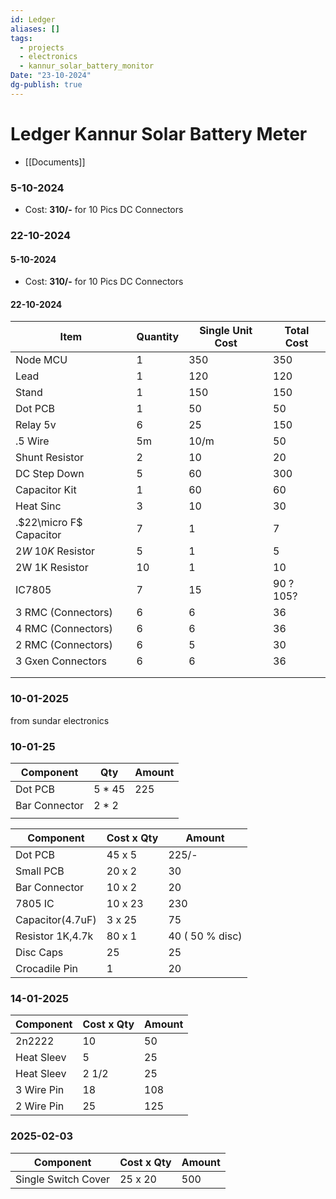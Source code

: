 ```yaml
---
id: Ledger
aliases: []
tags:
  - projects
  - electronics
  - kannur_solar_battery_monitor
Date: "23-10-2024"
dg-publish: true
---
```

# Ledger Kannur Solar Battery Meter

- [[Documents]]

### 5-10-2024

- Cost: **310/-** for 10 Pics DC Connectors

### 22-10-2024

#### 5-10-2024

- Cost: **310/-** for 10 Pics DC Connectors

#### 22-10-2024

| Item                    | Quantity | Single Unit Cost | Total Cost |
| ----------------------- | -------- | ---------------- | ---------- |
| Node MCU                | 1        | 350              | 350        |
| Lead                    | 1        | 120              | 120        |
| Stand                   | 1        | 150              | 150        |
| Dot PCB                 | 1        | 50               | 50         |
| Relay 5v                | 6        | 25               | 150        |
| .5 Wire                 | 5m       | 10/m             | 50         |
| Shunt Resistor          | 2        | 10               | 20         |
| DC Step Down            | 5        | 60               | 300        |
| Capacitor Kit           | 1        | 60               | 60         |
| Heat Sinc               | 3        | 10               | 30         |
| .$22\micro F$ Capacitor | 7        | 1                | 7          |
| $2W$ $10K$ Resistor     | 5        | 1                | 5          |
| $\text{2W 1K}$ Resistor | 10       | 1                | 10         |
| IC7805                  | 7        | 15               | 90 ? 105?  |
| 3 RMC (Connectors)      | 6        | 6                | 36         |
| 4 RMC (Connectors)      | 6        | 6                | 36         |
| 2 RMC (Connectors)      | 6        | 5                | 30         |
| 3 Gxen Connectors       | 6        | 6                | 36         |
|                         |          |                  |            |
|                         |          |                  |            |

### 10-01-2025

from sundar electronics

### 10-01-25

| Component     | Qty     | Amount |
| ------------- | ------- | ------ |
| Dot PCB       | 5 \* 45 | 225    |
| Bar Connector | 2 \* 2  |        |
|               |         |        |

| Component | Cost x Qty | Amount |
| ---------------- | ---------- | --------------- |
| Dot PCB | 45 x 5 | 225/- |
| Small PCB | 20 x 2 | 30 |
| Bar Connector | 10 x 2 | 20 |
| 7805 IC | 10 x 23 | 230 |
| Capacitor(4.7uF) | 3 x 25 | 75 |
| Resistor 1K,4.7k | 80 x 1 | 40 ( 50 % disc) |
| Disc Caps | 25 | 25 |
| Crocadile Pin | 1 | 20 |

### 14-01-2025

| Component  | Cost x Qty | Amount |
| ---------- | ---------- | ------ |
| 2n2222     | 10         | 50     |
| Heat Sleev | 5          | 25     |
| Heat Sleev | 2 1/2      | 25     |
| 3 Wire Pin | 18         | 108    |
| 2 Wire Pin | 25         | 125    |

### 2025-02-03

| Component           | Cost x Qty | Amount |
| ------------------- | ---------- | ------ |
| Single Switch Cover | 25 x 20    | 500    |
